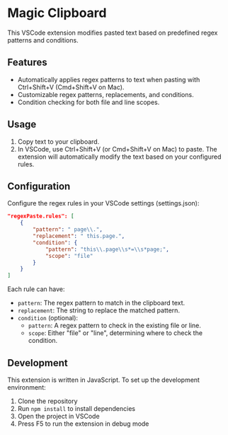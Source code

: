 # Magic Clipboard

This VSCode extension modifies pasted text based on predefined regex patterns and conditions.

## Features

- Automatically applies regex patterns to text when pasting with Ctrl+Shift+V (Cmd+Shift+V on Mac).
- Customizable regex patterns, replacements, and conditions.
- Condition checking for both file and line scopes.

## Usage

1. Copy text to your clipboard.
2. In VSCode, use Ctrl+Shift+V (or Cmd+Shift+V on Mac) to paste. The extension will automatically modify the text based on your configured rules.

## Configuration

Configure the regex rules in your VSCode settings (settings.json):

```json
"regexPaste.rules": [
    {
        "pattern": " page\\.",
        "replacement": " this.page.",
        "condition": {
            "pattern": "this\\.page\\s*=\\s*page;",
            "scope": "file"
        }
    }
]
```

Each rule can have:
- `pattern`: The regex pattern to match in the clipboard text.
- `replacement`: The string to replace the matched pattern.
- `condition` (optional):
  - `pattern`: A regex pattern to check in the existing file or line.
  - `scope`: Either "file" or "line", determining where to check the condition.


## Development

This extension is written in JavaScript. To set up the development environment:

1. Clone the repository
2. Run `npm install` to install dependencies
3. Open the project in VSCode
4. Press F5 to run the extension in debug mode

